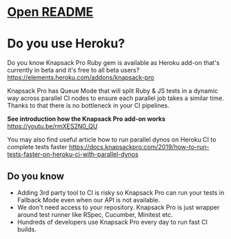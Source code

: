 # [Open README](http://docs.knapsackpro.com/ruby/knapsack)

# Do you use Heroku?

Do you know Knapsack Pro Ruby gem is available as Heroku add-on that's currently in beta and it's free to all beta users?
https://elements.heroku.com/addons/knapsack-pro

Knapsack Pro has Queue Mode that will split Ruby & JS tests in a dynamic way across parallel CI nodes to ensure each parallel job takes a similar time. Thanks to that there is no bottleneck in your CI pipelines.

__See introduction how the Knapsack Pro add-on works__
https://youtu.be/rmXES2N0_QU

You may also find useful article how to run parallel dynos on Heroku CI to complete tests faster
https://docs.knapsackpro.com/2019/how-to-run-tests-faster-on-heroku-ci-with-parallel-dynos

## Do you know

* Adding 3rd party tool to CI is risky so Knapsack Pro can run your tests in Fallback Mode even when our API is not available.
* We don't need access to your repository. Knapsack Pro is just wrapper around test runner like RSpec, Cucumber, Minitest etc.
* Hundreds of developers use Knapsack Pro every day to run fast CI builds.
